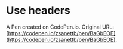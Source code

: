 # Use headers

A Pen created on CodePen.io. Original URL: [https://codepen.io/zsanettb/pen/BaGbEOE](https://codepen.io/zsanettb/pen/BaGbEOE).

